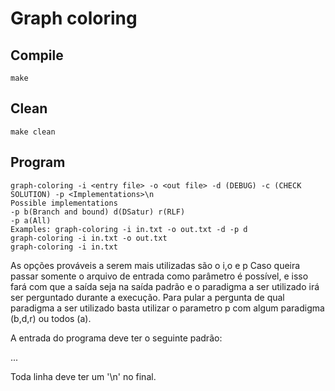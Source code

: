 # Graph coloring

## Compile

    make

## Clean

    make clean

## Program

    graph-coloring -i <entry file> -o <out file> -d (DEBUG) -c (CHECK SOLUTION) -p <Implementations>\n
    Possible implementations
    -p b(Branch and bound) d(DSatur) r(RLF)
    -p a(All)
    Examples: graph-coloring -i in.txt -o out.txt -d -p d
    graph-coloring -i in.txt -o out.txt
    graph-coloring -i in.txt

As opções prováveis a serem mais utilizadas são o i,o e p
Caso queira passar somente o arquivo de entrada como parâmetro é possível, e isso fará com que a saída seja na saída padrão e o paradigma a ser utilizado irá ser perguntado durante a execução.
Para pular a pergunta de qual paradigma a ser utilizado basta utilizar o parametro p com algum paradigma (b,d,r) ou todos (a).


A entrada do programa deve ter o seguinte padrão:

<vertices>
<vertice x> <vertice y>
<vertice k> <vertice i>
...

Toda linha deve ter um '\n' no final.

